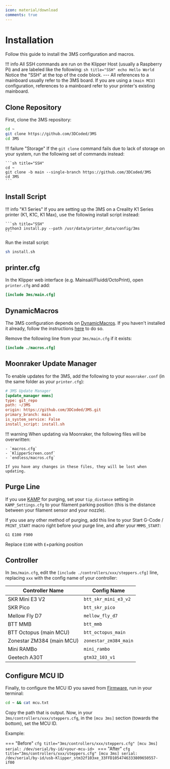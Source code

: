 ```yaml
---
icon: material/download
comments: true
---
```


# Installation

Follow this guide to install the 3MS configuration and macros.

!!! info
    All SSH commands are run on the Klipper Host (usually a Raspberry Pi) and are labeled like the following:
    ```sh title="SSH"
    echo Hello World
    ```
    Notice the "SSH" at the top of the code block.
    ---
    All references to a mainboard usually refer to the 3MS board. If you are using a `(main MCU)` configuration, references to a mainboard refer to your printer's existing mainboard.

## Clone Repository

First, clone the 3MS repository:

```sh title="SSH"
cd ~
git clone https://github.com/3DCoded/3MS
cd 3MS
```

!!! failure "Storage"
    If the `git clone` command fails due to lack of storage on your system, run the following set of commands instead:

    ```sh title="SSH"
    cd ~
    git clone -b main --single-branch https://github.com/3DCoded/3MS
    cd 3MS
    ```

## Install Script

!!! info "K1 Series"
    If you are setting up the 3MS on a Creality K1 Series printer (K1, K1C, K1 Max), use the following install script instead:

    ```sh title="SSH"
    python3 install.py --path /usr/data/printer_data/config/3ms
    ```

Run the install script:

```sh title="SSH"
sh install.sh
```

## printer.cfg

In the Klipper web interface (e.g. Mainsail/Fluidd/OctoPrint), open `printer.cfg` and add:

```cfg title="printer.cfg"
[include 3ms/main.cfg]
```

## DynamicMacros

The 3MS configuration depends on [DynamicMacros](https://github.com/3dcoded/DynamicMacros). If you haven't installed it already, follow the instructions [here](https://3dcoded.github.io/DynamicMacros/setup/) to do so.

Remove the following line from your `3ms/main.cfg` if it exists:

```cfg title="3ms/main.cfg"
[include ./macros.cfg]
```

## Moonraker Update Manager

To enable updates for the 3MS, add the following to your `moonraker.conf` (in the same folder as your `printer.cfg`):

```cfg title="moonraker.conf"
# 3MS Update Manager
[update_manager mmms]
type: git_repo
path: ~/3MS
origin: https://github.com/3DCoded/3MS.git
primary_branch: main
is_system_service: False
install_script: install.sh
```

!!! warning
    When updating via Moonraker, the following files will be overwritten:
        
    - `macros.cfg`
    - `KlipperScreen.conf`
    - `endless/macros.cfg`
    
    If you have any changes in these files, they will be lost when updating.

## Purge Line

If you use [KAMP](https://github.com/kyleisah/Klipper-Adaptive-Meshing-Purging) for purging, set your `tip_distance` setting in `KAMP_Settings.cfg` to your filament parking position (this is the distance between your filament sensor and your nozzle).

If you use any other method of purging, add this line to your Start G-Code / `PRINT_START` macro right before your purge line, and after your `MMMS_START`:

```
G1 E100 F900
```

Replace `E100` with `E`+parking position

## Controller

In `3ms/main.cfg`, edit the `[include ./controllers/xxx/steppers.cfg]` line, replacing `xxx` with the config name of your controller:

| Controller Name | Config Name |
| - | - |
| SKR Mini E3 V2 | `btt_skr_mini_e3_v2` |
| SKR Pico | `btt_skr_pico` |
| Mellow Fly D7 | `mellow_fly_d7` |
| BTT MMB | `btt_mmb` |
| BTT Octopus (main MCU) | `btt_octopus_main` |
| Zonestar ZM384 (main MCU) | `zonestar_zm384_main` |
| Mini RAMBo | `mini_rambo` |
| Geetech A30T | `gtm32_103_v1` |

## Configure MCU ID

Finally, to configure the MCU ID you saved from [Firmware](firmware.md), run in your terminal:

```sh title="SSH"
cd ~ && cat mcu.txt
```

Copy the path that is output. Now, in your `3ms/controllers/xxx/steppers.cfg`, in the `[mcu 3ms]` section (towards the bottom), set the MCU ID.

Example:

=== "Before"
    ```cfg title="3ms/controllers/xxx/steppers.cfg"
    [mcu 3ms]
    serial: /dev/serial/by-id/<your-mcu-id>
    ```
=== "After"
    ```cfg title="3ms/controllers/xxx/steppers.cfg"
    [mcu 3ms]
    serial: /dev/serial/by-id/usb-Klipper_stm32f103xe_33FFD1054746333809650557-if00
    ```